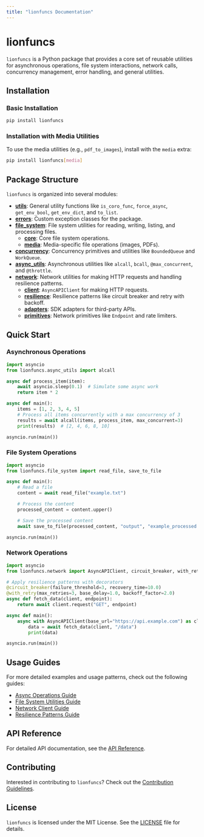 ```yaml
---
title: "lionfuncs Documentation"
---
```


# lionfuncs

`lionfuncs` is a Python package that provides a core set of reusable utilities
for asynchronous operations, file system interactions, network calls,
concurrency management, error handling, and general utilities.

## Installation

### Basic Installation

```bash
pip install lionfuncs
```

### Installation with Media Utilities

To use the media utilities (e.g., `pdf_to_images`), install with the `media`
extra:

```bash
pip install lionfuncs[media]
```

## Package Structure

`lionfuncs` is organized into several modules:

- **[utils](api/utils.md)**: General utility functions like `is_coro_func`,
  `force_async`, `get_env_bool`, `get_env_dict`, and `to_list`.
- **[errors](api/errors.md)**: Custom exception classes for the package.
- **[file_system](api/file_system/index.md)**: File system utilities for
  reading, writing, listing, and processing files.
  - **[core](api/file_system/core.md)**: Core file system operations.
  - **[media](api/file_system/media.md)**: Media-specific file operations
    (images, PDFs).
- **[concurrency](api/concurrency.md)**: Concurrency primitives and utilities
  like `BoundedQueue` and `WorkQueue`.
- **[async_utils](api/async_utils.md)**: Asynchronous utilities like `alcall`,
  `bcall`, `@max_concurrent`, and `@throttle`.
- **[network](api/network/index.md)**: Network utilities for making HTTP
  requests and handling resilience patterns.
  - **[client](api/network/client.md)**: `AsyncAPIClient` for making HTTP
    requests.
  - **[resilience](api/network/resilience.md)**: Resilience patterns like
    circuit breaker and retry with backoff.
  - **[adapters](api/network/adapters.md)**: SDK adapters for third-party APIs.
  - **[primitives](api/network/primitives.md)**: Network primitives like
    `Endpoint` and rate limiters.

## Quick Start

### Asynchronous Operations

```python
import asyncio
from lionfuncs.async_utils import alcall

async def process_item(item):
    await asyncio.sleep(0.1)  # Simulate some async work
    return item * 2

async def main():
    items = [1, 2, 3, 4, 5]
    # Process all items concurrently with a max concurrency of 3
    results = await alcall(items, process_item, max_concurrent=3)
    print(results)  # [2, 4, 6, 8, 10]

asyncio.run(main())
```

### File System Operations

```python
import asyncio
from lionfuncs.file_system import read_file, save_to_file

async def main():
    # Read a file
    content = await read_file("example.txt")

    # Process the content
    processed_content = content.upper()

    # Save the processed content
    await save_to_file(processed_content, "output", "example_processed.txt")

asyncio.run(main())
```

### Network Operations

```python
import asyncio
from lionfuncs.network import AsyncAPIClient, circuit_breaker, with_retry

# Apply resilience patterns with decorators
@circuit_breaker(failure_threshold=3, recovery_time=10.0)
@with_retry(max_retries=3, base_delay=1.0, backoff_factor=2.0)
async def fetch_data(client, endpoint):
    return await client.request("GET", endpoint)

async def main():
    async with AsyncAPIClient(base_url="https://api.example.com") as client:
        data = await fetch_data(client, "/data")
        print(data)

asyncio.run(main())
```

## Usage Guides

For more detailed examples and usage patterns, check out the following guides:

- [Async Operations Guide](guides/async_operations.md)
- [File System Utilities Guide](guides/file_system_utils.md)
- [Network Client Guide](guides/network_client.md)
- [Resilience Patterns Guide](guides/resilience_patterns.md)

## API Reference

For detailed API documentation, see the [API Reference](api/index.md).

## Contributing

Interested in contributing to `lionfuncs`? Check out the
[Contribution Guidelines](contributing.md).

## License

`lionfuncs` is licensed under the MIT License. See the
[LICENSE](https://github.com/khive-ai/lionfuncs/blob/main/LICENSE) file for
details.
